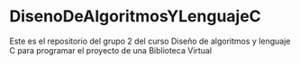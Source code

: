 # DisenoDeAlgoritmosYLenguajeC
Este es el repositorio del grupo 2 del curso Diseño de algoritmos y lenguaje C para programar el proyecto de una Biblioteca Virtual

